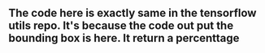 ## The code here is exactly same in the tensorflow utils repo. It's because the code out put the bounding box is here. It return a percenttage 
